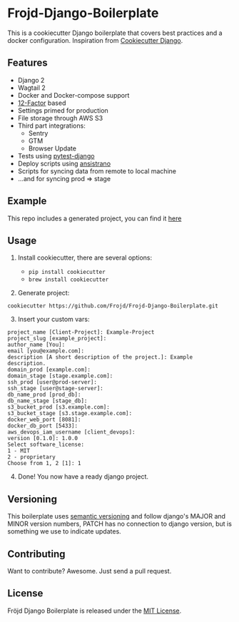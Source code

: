 # Frojd-Django-Boilerplate

This is a cookiecutter Django boilerplate that covers best practices and a docker configuration. Inspiration from [Cookiecutter Django](https://github.com/pydanny/cookiecutter-django).


## Features

- Django 2
- Wagtail 2
- Docker and Docker-compose support
- [12-Factor](https://12factor.net/) based
- Settings primed for production
- File storage through AWS S3
- Third part integrations:
    - Sentry
    - GTM
    - Browser Update
- Tests using [pytest-django](http://pytest-django.readthedocs.io/en/latest/)
- Deploy scripts using [ansistrano](https://github.com/ansistrano)
- Scripts for syncing data from remote to local machine
- ...and for syncing prod => stage


## Example

This repo includes a generated project, you can find it [here](./Client-Project)


## Usage

1. Install cookiecutter, there are several options:
    - `pip install cookiecutter`
    - `brew install cookiecutter`

2. Generate project:
```
cookiecutter https://github.com/Frojd/Frojd-Django-Boilerplate.git
```

3. Insert your custom vars:
```
project_name [Client-Project]: Example-Project
project_slug [example_project]:
author_name [You]:
email [you@example.com]:
description [A short description of the project.]: Example description.
domain_prod [example.com]:
domain_stage [stage.example.com]:
ssh_prod [user@prod-server]:
ssh_stage [user@stage-server]:
db_name_prod [prod_db]:
db_name_stage [stage_db]:
s3_bucket_prod [s3.example.com]:
s3_bucket_stage [s3.stage.example.com]:
docker_web_port [8081]:
docker_db_port [5433]:
aws_devops_iam_username [client_devops]:
version [0.1.0]: 1.0.0
Select software_license:
1 - MIT
2 - proprietary
Choose from 1, 2 [1]: 1
```

4. Done! You now have a ready django project.


## Versioning

This boilerplate uses [semantic versioning](http://semver.org/) and follow django's MAJOR and MINOR version numbers, PATCH has no connection to django version, but is something we use to indicate updates.


## Contributing

Want to contribute? Awesome. Just send a pull request.


## License

Fröjd Django Boilerplate is released under the [MIT License](http://www.opensource.org/licenses/MIT).
